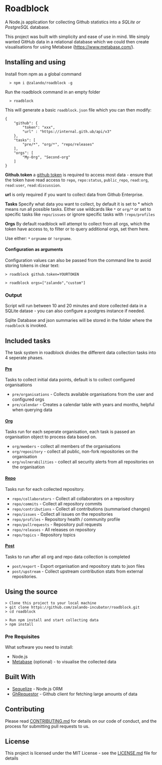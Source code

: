 # Roadblock

A Node.js application for collecting Github statistics into a _SQLite or PostgreSQL_ database.

This project was built with simplicity and ease of use in mind. We simply wanted GitHub data in a relational database which we could then create visualisations for using Metabase (https://www.metabase.com/).


## Installing and using
Install from npm as a global command
```
  > npm i @zalando/roadblock -g
```

Run the roadblock command in an empty folder
```
  > roadblock
```

This will generate a basic `roadblock.json` file which you can then modify:

```
{
    "github": {
        "token": "xxx",
        "url" : "https://internal.gith.ub/api/v3" 
    },
    "tasks": [
        "pre/*", "org/*", "repo/releases"
    ],
    "orgs": [
        "My-Org", "Second-org"
    ]
}
```

**Github.token** a [github token](https://github.com/settings/tokens/new) is required to access most data - ensure that the token have read access to `repo`, `repo:status`, `public_repo`, `read:org`, `read:user`, `read:discussion`.

**url** is only required if you want to collect data from Github Enterprise.

**Tasks** Specify what data you want to collect, by default it is set to * which means
run all possible tasks.
Either use wildcards like `*` or `org/*` or set to 
specific tasks like `repo/issues` or ignore specific tasks with `!repo/profiles`

**Orgs** By default roadblock will attempt to collect from all orgs, which the token 
have access to, to filter or to query additional orgs, set them here.

Use either: `*` `orgname` or `!orgname`.


#### Configuration as arguments
Configuration values can also be passed from the command line to avoid storing tokens in 
clear text:

```
> roadblock github.token=YOURTOKEN

> roadblock orgs=["zalando","custom"]
```

### Output
Script will run between 10 and 20 minutes and store collected data in a SQLite datase - you can also configure a postgres instance if needed.

Sqlite Database and json summaries will be stored in the folder where the `roadblock` is invoked.

## Included tasks
The task system in roadblock divides the different data collection tasks into 4 seperate phases. 

#### [Pre](tasks/pre)
Tasks to collect initial data points, default is to collect configured organisations

- `pre/organisations` - Collects available organisations from the user and configured orgs
- `pre/calendar` - Creates a calendar table with years and months, helpful when querying data

#### [Org](tasks/org)
Tasks run for each seperate organisation, each task is passed an organisation object to process data based on. 

- `org/members` - collect all members of the organisations
- `org/repository` - collect all public, non-fork repositories on the organisation
- `org/vulnerabilities` - collect all security alerts from all repositories on the organisation
  
#### [Repo](tasks/repo)
Tasks run for each collected repository. 

- `repo/collaborators` - Collect all collaborators on a repository
- `repo/commits` - Collect all repository commits
- `repo/contributions` - Collect all contributions (summarised changes)
- `repo/issues` - Collect all issues on the repositories
- `repo/profiles` - Repository health / community profile
- `repo/pullrequests` - Repository pull requests
- `repo/releases` - All releases on repository
- `repo/topics` - Repository topics       

#### [Post](tasks/post)
Tasks to run after all org and repo data collection is completed

- `post/export` - Export organisation and repository stats to json files
- `post/upstream` - Collect upstream contribution stats from external repositories.


## Using the source
```
> Clone this project to your local machine
> git clone https://github.com/zalando-incubator/roadblock.git
> cd roadblock

> Run npm install and start collecting data
> npm install

```

### Pre Requisites

What software you need to install:

- Node.js
- [Metabase](https://www.metabase.com/) (optional) - to visualise the collected data

## Built With

* [Sequelize](http://docs.sequelizejs.com/) - Node.js ORM
* [GhRequestor](https://github.com/Microsoft/ghrequestor) - Github client for fetching large amounts of data

## Contributing

Please read [CONTRIBUTING.md](CONTRIBUTING.md) for details on our code of conduct, and the process for submitting pull requests to us.


## License

This project is licensed under the MIT License - see the [LICENSE.md](LICENSE.md) file for details
